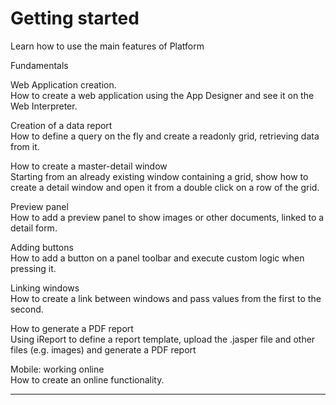 # Getting started

Learn how to use the main features of Platform

Fundamentals

Web Application creation.  
How to create a web application using the App Designer and see it on the Web Interpreter.

Creation of a data report  
How to define a query on the fly and create a readonly grid, retrieving data from it.

How to create a master-detail window  
Starting from an already existing window containing a grid, show how to create a detail window and open it from a double click on a row of the grid.

Preview panel  
How to add a preview panel to show images or other documents, linked to a detail form.

Adding buttons  
How to add a button on a panel toolbar and execute custom logic when pressing it.

Linking windows  
How to create a link between windows and pass values from the first to the second.

How to generate a PDF report  
Using iReport to define a report template, upload the .jasper file and other files \(e.g. images\) and generate a PDF report

Mobile: working online  
How to create an online functionality.

---



